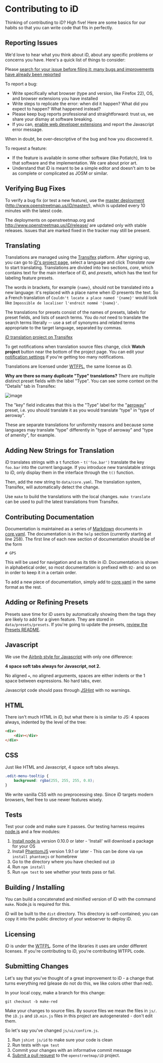 # Contributing to iD

Thinking of contributing to iD? High five! Here are some basics for our habits
so that you can write code that fits in perfectly.

## Reporting Issues

We'd love to hear what you think about iD, about any specific problems or
concerns you have. Here's a quick list of things to consider:

Please [search for your issue before filing it: many bugs and improvements have already been reported](https://github.com/search?l=&q=repo%3Aopenstreetmap%2FiD&type=Issues)

To report a bug:

* Write specifically what browser (type and version, like Firefox 22), OS, and browser extensions you have installed
* Write steps to replicate the error: when did it happen? What did you expect to happen? What happened instead?
* Please keep bug reports professional and straightforward: trust us, we share your dismay at software breaking.
* If you can, [enable web developer extensions](http://debugbrowser.com/) and report the
  Javascript error message.

When in doubt, be over-descriptive of the bug and how you discovered it.

To request a feature:

* If the feature is available in some other software (like Potlatch), link to that software and the implementation.
  We care about prior art.
* Understand that iD is meant to be a simple editor and doesn't aim to be
  as complete or complicated as JOSM or similar.

## Verifying Bug Fixes

To verify a bug fix (or test a new feature), use the [master deployment](http://www.openstreetmap.us/iD/master/)
(http://www.openstreetmap.us/iD/master/), which is updated every 10 minutes with the latest code.

The deployments on openstreetmap.org and http://www.openstreetmap.us/iD/release/ are updated only
with stable releases. Issues that are marked fixed in the tracker may still be present.

## Translating

Translations are managed using the
[Transifex](https://www.transifex.com/projects/p/id-editor/) platform. After
signing up, you can go to [iD's project
page](https://www.transifex.com/projects/p/id-editor/), select a language and
click *Translate now* to start translating. Translations are divided into two
sections, *core*, which contains text for the main interface of iD, and
*presets*, which has the text for labeling feature presets.

The words in brackets, for example `{name}`, should not be translated into a
new language: it's replaced with a place name when iD presents the text. So a
French translation of `Couldn't locate a place named '{name}'` would look like
`Impossible de localiser l'endroit nommé '{name}'`.

The translations for presets consist of the names of presets, labels for
preset fields, and lists of search terms. You do _not_ need to translate the
search terms literally -- use a set of synonyms and related terms appropriate
to the target language, separated by commas.

[iD translation project on
Transifex](https://www.transifex.com/projects/p/id-editor/)

To get notifications when translation source files change, click **Watch
project** button near the bottom of the project page. You can edit your
[notification settings](https://www.transifex.com/settings/notices/) if you're
getting too many notifications.

Translations are licensed under
[WTFPL](https://raw.github.com/openstreetmap/iD/master/LICENSE), the same license
as iD.

**Why are there so many duplicate "Type" translations?** There are multiple
distinct preset fields with the label "Type". You can see some context on the
"Details" tab in Transifex:

![image](https://f.cloud.github.com/assets/98601/324275/1a5cfc8c-9ae0-11e2-9a38-36c0f14d532d.png)

The "key" field indicates that this is the "Type" label for the
"[aeroway](http://wiki.openstreetmap.org/wiki/Aeroway)" preset, i.e. you should
translate it as you would translate "type" in "type of aeroway".

These are separate translations for uniformity reasons and because some languages
 may translate "type" differently in "type of aeroway" and "type of amenity", for
 example.

## Adding New Strings for Translation

iD translates strings with a `t` function - `t('foo.bar')` translate the key
`foo.bar` into the current language. If you introduce new translatable strings
to iD, only display them in the interface through the `t()` function.

Then, add the new string to `data/core.yaml`. The translation system, Transifex,
will automatically detect the change.

Use `make` to build the translations with the local changes.
`make translate` can be used to pull the latest translations from Transifex.

## Contributing Documentation

Documentation is maintained as a series of [Markdown](http://daringfireball.net/projects/markdown/)
documents in [core.yaml](/data/core.yaml). The documentation
is in the `help` section (currently starting at line 258). The first line
of each new section of documentation should be of the form

    # GPS

This will be used for navigation and as its title in iD. Documentation is
shown in alphabetical order, so most documentation is prefixed with `02-` and
so on in order to keep it in a certain order.

To add a new piece of documentation, simply add to [core.yaml](/data/core.yaml) in the same format as the rest.

## Adding or Refining Presets

Presets save time for iD users by automatically showing them the tags they are
likely to add for a given feature. They are stored in `data/presets/presets`. If
you're going to update the presets, [review the Presets README](/data/presets/README.md).

## Javascript

We use the [Airbnb style for Javascript](https://github.com/airbnb/javascript) with
only one difference:

**4 space soft tabs always for Javascript, not 2.**

No aligned `=`, no aligned arguments, spaces are either indents or the 1
space between expressions. No hard tabs, ever.

Javascript code should pass through [JSHint](http://www.jshint.com/) with no
warnings.

## HTML

There isn't much HTML in iD, but what there is is similar to JS: 4 spaces
always, indented by the level of the tree:

```html
<div>
    <div></div>
</div>
```

## CSS

Just like HTML and Javascript, 4 space soft tabs always.

```css
.edit-menu-tooltip {
    background: rgba(255, 255, 255, 0.8);
}
```

We write vanilla CSS with no preprocessing step. Since iD targets modern browsers,
feel free to use newer features wisely.

## Tests

Test your code and make sure it passes. Our testing harness requires [node.js](http://nodejs.org/)
and a few modules:

1. [Install node.js](http://nodejs.org/) version 0.10.0 or later - 'Install' will download a package for your OS
2. Install [PhantomJS](http://phantomjs.org/) version 1.9.1 or later - This can be done via `npm install phantomjs` or homebrew
3. Go to the directory where you have checked out `iD`
4. Run `npm install`
5. Run `npm test` to see whether your tests pass or fail.

## Building / Installing

You can build a concatenated and minified version of iD with the command `make`. Node.js is
required for this.

iD will be built to the `dist` directory. This directory is self-contained; you can copy it
into the public directory of your webserver to deploy iD.

## Licensing

iD is under the [WTFPL](http://www.wtfpl.net/). Some of the libraries it uses
are under different licenses. If you're contributing to iD, you're contributing
WTFPL code.

## Submitting Changes

Let's say that you've thought of a great improvement to iD - a change that
turns everything red (please do not do this, we like colors other than red).

In your local copy, make a branch for this change:

    git checkout -b make-red

Make your changes to source files. By source files we mean the files in `js/`.
the `iD.js` and `iD.min.js` files in this project are autogenerated - don't edit
them.

So let's say you've changed `js/ui/confirm.js`.

1. Run `jshint js/id` to make sure your code is clean
2. Run tests with `npm test`
3. Commit your changes with an informative commit message
4. [Submit a pull request](https://help.github.com/articles/using-pull-requests) to the `openstreetmap/iD` project.

